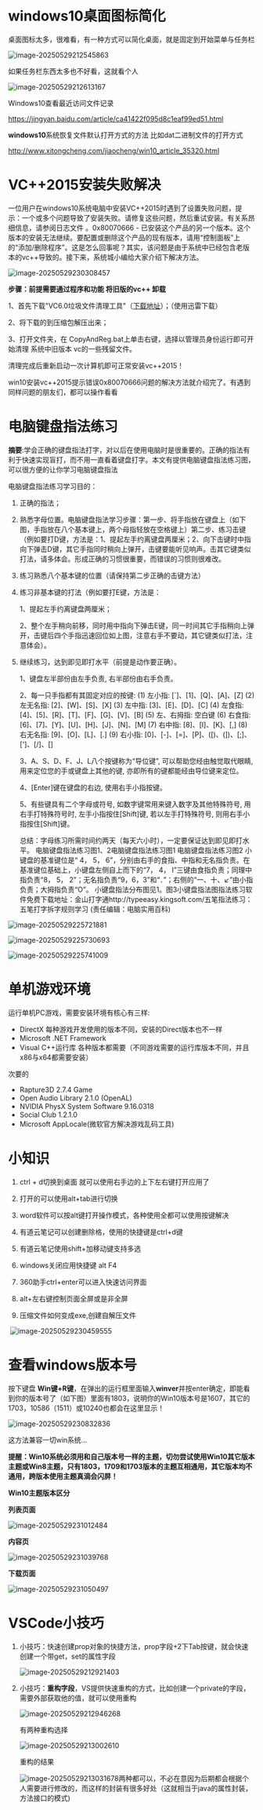 # windows10桌面图标简化

桌面图标太多，很难看，有一种方式可以简化桌面，就是固定到开始菜单与任务栏

![image-20250529212545863](./assets/image-20250529212545863.png)

如果任务栏东西太多也不好看，这就看个人

![image-20250529212613167](./assets/image-20250529212613167.png)

Windows10查看最近访问文件记录

https://jingyan.baidu.com/article/ca41422f095d8c1eaf99ed51.html

**windows10**系统恢复文件默认打开方式的方法 比如dat二进制文件的打开方式

http://www.xitongcheng.com/jiaocheng/win10_article_35320.html

# VC++2015安装失败解决

一位用户在windows10系统电脑中安装VC++2015时遇到了设置失败问题，提示：一个或多个问题导致了安装失败。请修复这些问题，然后重试安装。有关系昂细信息，请参阅日志文件 。0x80070666 - 已安装这个产品的另一个版本。这个版本的安装无法继续。要配置或删除这个产品的现有版本，请用“控制面板”上的“添加/删除程序”。这是怎么回事呢？其实，该问题是由于系统中已经包含老版本的vc++导致的。接下来，系统城小编给大家介绍下解决方法。

![image-20250529230308457](./assets/image-20250529230308457.png)

**步骤：前提需要通过程序和功能 将旧版的vc++ 卸载**

1、首先下载"VC6.0垃圾文件清理工具"（[下载地址](http://down1.greenxf.com:8010/系统工具/卸载清除/CleanVC(www.greenxf.com).rar)）；（使用迅雷下载）

2、将下载的到压缩包解压出来；

3、打开文件夹，在 CopyAndReg.bat上单击右键，选择以管理员身份运行即可开始清理 系统中旧版本 vc的一些残留文件。

清理完成后重新启动一次计算机即可正常安装vc++2015！

win10安装vc++2015提示错误0x80070666问题的解决方法就介绍完了。有遇到同样问题的朋友们，都可以操作看看



# **电脑键盘指法练习**

**摘要**:学会正确的键盘指法打字，对以后在使用电脑时是很重要的。正确的指法有利于快速实现盲打，而不用一直看着键盘打字。本文有提供电脑键盘指法练习图，可以很方便的让你学习电脑键盘指法

电脑键盘指法练习学习目的：

1. 正确的指法；

2. 熟悉字母位置。电脑键盘指法学习步骤：第一步、将手指放在键盘上（如下图，手指放在八个基本键上，两个母指轻放在空格键上）第二步、练习击键（例如要打D键，方法是：1、提起左手约离键盘两厘米；2、向下击键时中指向下弹击D键，其它手指同时稍向上弹开，击键要能听见响声。击其它键类似打法，请多体会。形成正确的习惯很重要，而错误的习惯则很难改。

3. 练习熟悉八个基本键的位置（请保持第二步正确的击键方法）

4. 练习非基本键的打法（例如要打E键，方法是：

   1、提起左手约离键盘两厘米；

   2、整个左手稍向前移，同时用中指向下弹击E键，同一时间其它手指稍向上弹开，击键后四个手指迅速回位如上图，注意右手不要动，其它键类似打法，注意体会）。

5. 继续练习，达到即见即打水平（前提是动作要正确）。

   1、键盘左半部份由左手负责, 右半部份由右手负责。

   2、每一只手指都有其固定对应的按键: (1) 左小指: [`]、[1]、[Q]、[A]、[Z] (2) 左无名指: [2]、[W]、[S]、[X] (3) 左中指: [3]、[E]、[D]、[C] (4) 左食指: [4]、[5]、[R]、[T]、[F]、[G]、[V]、[B] (5) 左、右拇指: 空白键 (6) 右食指: [6]、[7]、[Y]、[U]、[H]、[J]、[N]、[M] (7) 右中指: [8]、[I]、[K]、[,] (8) 右无名指: [9]、[O]、[L]、[.] (9) 右小指: [0]、[-]、[=]、[P]、([)、(])、[;]、[']、[/]、[\]

   3、A、S、D、F、J、L八个按键称为“导位键”, 可以帮助您经由触觉取代眼睛, 用来定位您的手或键盘上其他的键, 亦即所有的键都能经由导位键来定位。

   4、[Enter]键在键盘的右边, 使用右手小指按键。

   5、有些键具有二个字母或符号, 如数字键常用来键入数字及其他特殊符号, 用右手打特殊符号时, 左手小指按住[Shift]键, 若以左手打特殊符号, 则用右手小指按住[Shift]键。

   总结：字母练习所需时间约两天（每天六小时），一定要保证达到即见即打水平。 电脑键盘指法练习图1、2电脑键盘指法练习图1 电脑键盘指法练习图2 小键盘的基准键位是“ 4， 5， 6”，分别由右手的食指、中指和无名指负责。在基准键位基础上，小键盘左侧自上而下的“7， 4， l”三键由食指负责；同理中指负责“8， 5， 2”；无名指负责“9，6，3”和“．”；右侧的“一、十、↙”由小指负责；大拇指负责“O”。 小键盘指法分布图见1。图3小键盘指法图指法练习软件免费下载地址：金山打字通http://typeeasy.kingsoft.com/五笔指法练习：五笔打字拆字规则学习 (责任编辑：电脑实用百科)

![image-20250529225721881](./assets/image-20250529225721881.png)

![image-20250529225730693](./assets/image-20250529225730693.png)

![image-20250529225741009](./assets/image-20250529225741009.png)





# 单机游戏环境

运行单机PC游戏，需要安装环境有核心有三样:

+ DirectX 每种游戏开发使用的版本不同，安装的Direct版本也不一样
+ Microsoft .NET Framework 
+ Visual C++运行库 各种版本都需要（不同游戏需要的运行库版本不同，并且x86与x64都需要安装）

次要的

+ Rapture3D 2.7.4 Game
+ Open Audio Library 2.1.0 (OpenAL)
+ NVIDIA PhysX System Software 9.16.0318
+ Social Club 1.2.1.0
+ Microsoft AppLocale(微软官方解决游戏乱码工具)



# 小知识

1. ctrl + d切换到桌面 就可以使用右手边的上下左右键打开应用了
2. 打开的可以使用alt+tab进行切换  
3. word软件可以按alt键打开操作模式，各种使用全都可以使用按键解决
4. 有道云笔记可以创建删除格，使用的快捷键是ctrl+d键
5. 有道云笔记使用shift+加移动键支持多选

6. windows关闭应用快捷键 alt F4 
7. 360助手ctrl+enter可以进入快速访问界面
8. alt+左右键控制页面全屏或是非全屏
9. 压缩文件如何变成exe,创建自解压文件

​    ![image-20250529230459555](./assets/image-20250529230459555.png)





#  查看windows版本号

按下键盘 **Win键+R键**，在弹出的运行框里面输入**winver**并按enter确定，即能看到你的版本号了（如下图）里面有1803，说明你的Win10版本号是1607，其它的1703，10586（1511）或10240也都会在这里显示！

![image-20250529230832836](./assets/image-20250529230832836.png)

这方法兼容一切win系统…

**提醒：Win10系统必须用和自己版本号一样的主题，切勿尝试使用Win10其它版本主题或Win8主题，只有1803，1709和1703版本的主题互相通用，其它版本均不通用，跨版本使用主题真滴会闪屏！**

**Win10主题版本区分**

**列表页面**

![image-20250529231012484](./assets/image-20250529231012484.png)

**内容页**

![image-20250529231039768](./assets/image-20250529231039768.png)

**下载页面**

![image-20250529231050497](./assets/image-20250529231050497.png)

# VSCode小技巧

1. 小技巧：快速创建prop对象的快捷方法，prop字段+2下Tab按键，就会快速创建一个带get，set的属性字段

   ![image-20250529212921403](./assets/image-20250529212921403.png)

2. 小技巧：**重构字段**，VS提供快速重构的方式，比如创建一个private的字段，需要外部获取他的值，就可以使用重构

   ![image-20250529212946268](./assets/image-20250529212946268.png)

   有两种重构选择

   ![image-20250529213002610](./assets/image-20250529213002610.png)

   重构的结果

   ![image-20250529213031678](./assets/image-20250529213031678.png)两种都可以，不必在意因为后期都会根据个人需要进行修改的，而这样的封装有很多好处（这就相当于java的属性封装，方法接口的模式)


